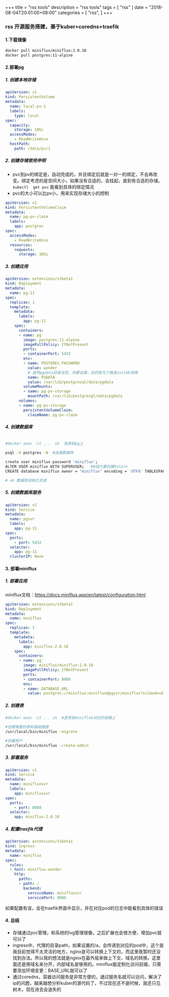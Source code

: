 +++
title = "rss tools"
description = "rss tools"
tags = [
    "rss"
]
date = "2018-08-04T20:01:00+08:00"
categories = [
    "rss",
]
+++

### rss 开源服务搭建，基于kuber+coredns+traefik

#### 1.下载镜像

```sh
docker pull miniflux/miniflux:2.0.10
docker pull postgres:11-alpine
```

#### 2.部署pg

##### 1. 创建本地存储

  ```yaml
  apiVersion: v1
  kind: PersistentVolume
  metadata:
    name: local-pv-1
    labels:
      type: local
  spec:
    capacity:
      storage: 10Gi
    accessModes:
      - ReadWriteOnce
    hostPath:
      path: /data/pv/1
  ```

##### 2. 创建存储使用申明
* pvc到pv的绑定是，自动完成的，并且绑定后就是一对一的绑定，不会再改变。绑定考虑的是空间大小，如果没有合适的，会挂起，直到有合适的存储。`kubectl  get pvc` 能看到具体的绑定情况
* pvc的大小可以比pv小，用来实现存储大小的控制

```yaml
apiVersion: v1
kind: PersistentVolumeClaim
metadata:
  name: pg-pv-claim
  labels:
    app: postgres
spec:
  accessModes:
    - ReadWriteOnce
  resources:
    requests:
      storage: 10Gi
```

##### 3. 创建应用

```yaml
apiVersion: extensions/v1beta1
kind: Deployment
metadata:
  name: pg-11
spec:
  replicas: 1
  template:
    metadata:
      labels:
        app: pg-11
    spec:
      containers:
      - name: pg
        image: postgres:11-alpine
        imagePullPolicy: IfNotPresent
        ports:
        - containerPort: 5432
        env:
        - name: POSTGRES_PASSWORD
          value: wonder
          # 虽然pgdata目录没变，但要设置，目的是为了触发initdb调用
          name: PGDATA
          value: /var/lib/postgresql/data/pgdata
        volumeMounts:
        - name: pg-pv-storage
          mountPath: /var/lib/postgresql/data/pgdata
      volumes:
      - name: pg-pv-storage
        persistentVolumeClaim:
          claimName: pg-pv-claim
```

##### 4. 创建数据库

```sh

#docker exec -it ...  sh  登录到pg上

psql -U postgres -W  #连接数据库

create user miniflux password 'miniflux';
ALTER USER miniflux WITH SUPERUSER;   ##因为要创建hstore
CREATE database miniflux owner = "miniflux" encoding = 'UTF8' TABLESPACE = "pg_default";

# ok 数据库初始化完成
```

##### 5. 创建数据库服务

```yaml
apiVersion: v1
kind: Service
metadata:
  name: pgsvr
  labels:
    app: pg-11
spec:
  ports:
    - port: 5432
  selector:
    app: pg-11
  clusterIP: None
```

#### 3. 部署miniflux

##### 1. 部署应用
  miniflux文档：https://docs.miniflux.app/en/latest/configuration.html

```yaml
apiVersion: extensions/v1beta1
kind: Deployment
metadata:
  name: miniflux
spec:
  replicas: 1
  template:
    metadata:
      labels:
        app: miniflux-2.0.10
    spec:
      containers:
      - name: pg
        image: miniflux/miniflux:2.0.10
        imagePullPolicy: IfNotPresent
        ports:
        - containerPort: 8080
        env:
        - name: DATABASE_URL
          value: postgres://miniflux:miniflux@pgsvr/miniflux?sslmode=disable
```

##### 2. 创建表

```sh
#docker exec -it ... sh  #登录到minifluk对应的容器上

#创建需要的表和基础数据
/usr/local/bin/miniflux -migrate

#创建用户
/usr/local/bin/miniflux -create-admin


```

##### 3. 部署服务

```yaml
apiVersion: v1
kind: Service
metadata:
  name: minifluxsvr
  labels:
    app: minifluxsvr
spec:
  ports:
    - port: 8080
  selector:
    app: miniflux-2.0.10
```

##### 4. 配置traefik代理

```yaml
apiVersion: extensions/v1beta1
kind: Ingress
metadata:
  name: miniflux
spec:
  rules:
  - host: miniflux.wonder
    http:
      paths:
      - path: /
        backend:
          serviceName: minifluxsvr
          servicePort: 8080
```
如果配置有误，会在traefik界面中显示，并在对应pod的日志中能看到具体的错误

#### 4. 总结

  * 存储通过pvc管理，和系统的lvg管理很像，之后扩展也会很方便，增加pvc就可以了
  * ingress中，代理的目录path，如果设置的/a，会传递到对应的pod中，这个是我目前觉得不太灵活的地方，nginx是可以转换上下文的，而这里我暂时还没找到办法。所以我的想法就是nginx在最外层来做上下文、域名的转换。这里面还是用域名来分开，内部域名是够用的。miniflux能定制化访问前缀，只需要添加环境变更：BASE_URL就可以了
  * 通过coredns，容器访问服务是非常方便的，通过服务名就可以访问，解决了ip的问题，越来越想分析kuber的源代码了，不过现在还不是时候，我还只见树木，现在进去会迷失的



